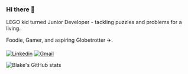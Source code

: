 ### Hi there 👋

LEGO kid turned Junior Developer - tackling puzzles and problems for a living.

Foodie, Gamer, and aspiring Globetrotter ✈️.

[![Linkedin](https://img.shields.io/badge/LinkedIn-0077B5?style=for-the-badge&logo=linkedin&logoColor=white)](https://www.linkedin.com/in/blakesmithmn/)
[![Gmail](https://img.shields.io/badge/Gmail-D14836?style=for-the-badge&logo=gmail&logoColor=white)](mailto:blake.smith.mn@gmail.com)

![Blake's GitHub stats](https://github-readme-stats.vercel.app/api/top-langs/?username=blakesmithmn)

<!--
**blakesmithmn/blakesmithmn** is a ✨ _special_ ✨ repository because its `README.md` (this file) appears on your GitHub profile.

Here are some ideas to get you started:

- 🔭 I’m currently working on ...
- 🌱 I’m currently learning ...
- 👯 I’m looking to collaborate on ...
- 🤔 I’m looking for help with ...
- 💬 Ask me about ...
- 📫 How to reach me: ...
- 😄 Pronouns: ...
- ⚡ Fun fact: ...
-->
